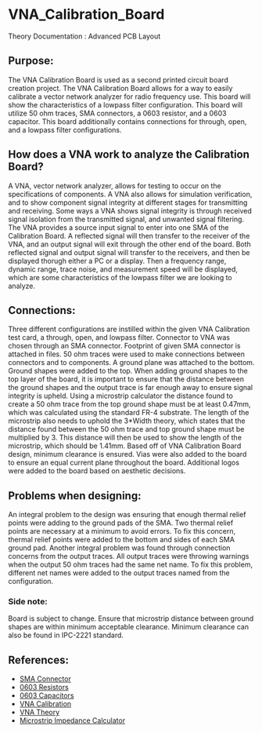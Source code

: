 # VNA_Calibration_Board

Theory Documentation : Advanced PCB Layout


## Purpose:

The VNA Calibration Board is used as a second printed circuit board creation project. 
The VNA Calibration Board allows for a way to easily calibrate a vector network analyzer for radio frequency use.
This board will show the characteristics of a lowpass filter configuration. 
This board will utilize 50 ohm traces, SMA connectors, a 0603 resistor, and a 0603 capacitor. 
This board additionally contains connections for through, open, and a lowpass filter configurations.


## How does a VNA work to analyze the Calibration Board?

A VNA, vector network analyzer, allows for testing to occur on the specifications of components. 
A VNA also allows for simulation verification, and to show component signal integrity at different stages for transmitting and receiving. 
Some ways a VNA shows signal integrity is through received signal isolation from the transmitted signal, and unwanted signal filtering. 
The VNA provides a source input signal to enter into one SMA of the Calibration Board. 
A reflected signal will then transfer to the receiver of the VNA, and an output signal will exit through the other end of the board. 
Both reflected signal and output signal will transfer to the receivers, and then be displayed thorugh either a PC or a display.
Then a frequency range, dynamic range, trace noise, and measurement speed will be displayed, which are some characteristics of the lowpass filter we are looking to analyze.

## Connections:

Three different configurations are instilled within the given VNA Calibration test card, a through, open, and lowpass filter. 
Connector to VNA was chosen through an SMA connector. 
Footprint of given SMA connector is attached in files.
50 ohm traces were used to make connections between connectors and to components.
A ground plane was attached to the bottom.
Ground shapes were added to the top. 
When adding ground shapes to the top layer of the board, it is important to ensure that the distance between the ground shapes and the output trace is far enough away to ensure signal integrity is upheld.
Using a microstrip calculator the distance found to create a 50 ohm trace from the top ground shape must be at least 0.47mm, which was calculated using the standard FR-4 substrate.
The length of the microstrip also needs to uphold the 3*Width theory, which states that the distance found between the 50 ohm trace and top ground shape must be multiplied by 3.
This distance will then be used to show the length of the microstrip, which should be 1.41mm.
Based off of VNA Calibration Board design, minimum clearance is ensured.
Vias were also added to the board to ensure an equal current plane throughout the board.
Additional logos were added to the board based on aesthetic decisions. 

## Problems when designing: 

An integral problem to the design was ensuring that enough thermal relief points were adding to the ground pads of the SMA.
Two thermal relief points are necessary at a minimum to avoid errors. 
To fix this concern, thermal relief points were added to the bottom and sides of each SMA ground pad. 
Another integral problem was found through connection concerns from the output traces. 
All output traces were throwing warnings when the output 50 ohm traces had the same net name.
To fix this problem, different net names were added to the output traces named from the configuration.

### Side note:

Board is subject to change. 
Ensure that microstrip distance between ground shapes are within minimum acceptable clearance.
Minimum clearance can also be found in IPC-2221 standard.


## References:

- [SMA Connector](https://www.digikey.com/en/products/detail/amphenol-rf/132255-11/4948012?utm_adgroup=Connectors%20and%20Interconnects&utm_source=google&utm_medium=cpc&utm_campaign=Shopping_Supplier_Amphenol%20RF_0115_Co-op&utm_term=&utm_content=Connectors%20and%20Interconnects&gclid=Cj0KCQjw8e-gBhD0ARIsAJiDsaUrfOlJ-fbGHJ9TSMtNrpHwP0aa9LQ3nOot902IX43sAEF8okGkE1EaAjHVEALw_wcB)
- [0603 Resistors](https://www.digikey.com/en/products/detail/vishay-dale/CRCW0603249RFKEBC/7928698?utm_adgroup=Resistors&utm_source=google&utm_medium=cpc&utm_campaign=Shopping_Supplier_Vishay&utm_term=&utm_content=Resistors&gclid=Cj0KCQjw8e-gBhD0ARIsAJiDsaVE2eXfdvGD4j4WN10YVxKx1yiL2tfwIAedk80d4FrehSMFS40kiNoaAhX7EALw_wcB)
- [0603 Capacitors](https://www.digikey.com/en/products/detail/samsung-electro-mechanics/CL10B104KA8NNNC/3886664)
- [VNA Calibration](http://rfic.eecs.berkeley.edu/142/labs/resources/Calibration.pdf)
- [VNA Theory](https://download.tek.com/document/70W_60918_0_Tek_VNA_PR.pdf)
- [Microstrip Impedance Calculator](https://www.allaboutcircuits.com/tools/microstrip-impedance-calculator/)
